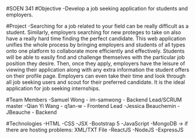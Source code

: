 #SOEN 341
#Objective
-Develop a job seeking application for students and employers.

#Project
-Searching for a job related to your field can be really difficult as a student. Similarly, employers searching for new proteges to take on also have a really hard time finding the perfect candidate. This web application unifies the whole process by bringing employers and students of all types onto one platform to collaborate more efficiently and effectively. Students will be able to easily find and challenge themselves with the particular job position they desire. Then, once they apply, employers have the leisure of viewing their application along with any extra information the student offers on their profile page. Employers can even take their time and look through all job seeking users and scout for their preferred candidate. It is the ideal application for job seeking internships.

#Team Members
-Samuel Wong - im-samwong - Backend Lead/SCRUM master
-Qian Yi Wang - q1an-w - Frontend Lead
-Jessica Beauchemin - JBeauche - Backend

#Technologies
-HTML
-CSS
-JSX
-Bootstrap 5
-JavaScript
-MongoDB -> if there are hosting problems: XML/TXT File
-ReactJS
-NodeJS
-ExpressJS
